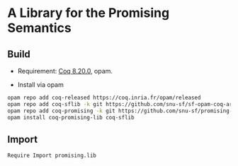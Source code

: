 # A Library for the Promising Semantics

## Build

- Requirement: [Coq 8.20.0](https://coq.inria.fr/download), opam.

- Install via opam
```sh
opam repo add coq-released https://coq.inria.fr/opam/released
opam repo add coq-sflib -k git https://github.com/snu-sf/sf-opam-coq-archive.git#dune-release
opam repo add coq-promising -k git https://github.com/snu-sf/promising-opam-coq-archive.git#8.20
opam install coq-promising-lib coq-sflib
```

## Import
```sh
Require Import promising.lib
```